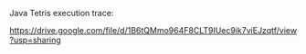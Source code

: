 Java Tetris execution trace:

https://drive.google.com/file/d/1B6tQMmo964F8CLT9IUec9ik7viEJzqtf/view?usp=sharing
